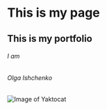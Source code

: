 # This is my page
## This is my portfolio
###### I am <h6> Olga Ishchenko

![Image of Yaktocat](https://octodex.github.com/images/yaktocat.png)
